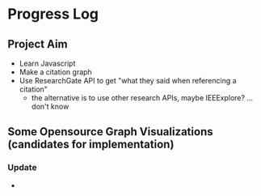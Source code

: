 # Progress Log

## Project Aim

* Learn Javascript
* Make a citation graph 
* Use ResearchGate API to get "what they said when referencing a citation"
	* the alternative is to use other research APIs, maybe IEEExplore? ... don't know



## Some Opensource Graph Visualizations (candidates for implementation)


### Update
* 
